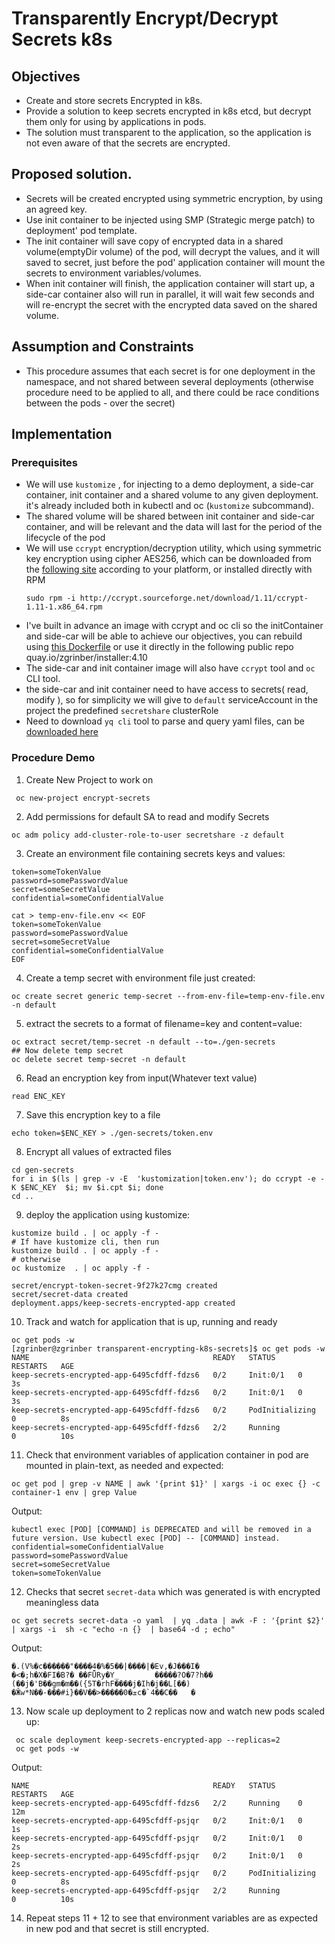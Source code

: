 # Transparently Encrypt/Decrypt Secrets k8s

## Objectives
 - Create and store secrets Encrypted in k8s.
 - Provide a solution to keep secrets encrypted in k8s etcd, but decrypt them only for using by applications in pods.
 - The solution must transparent to the application, so the application is not even aware of  that the secrets are encrypted.


## Proposed solution.
 - Secrets will be created encrypted using symmetric encryption, by using an agreed key. 
 - Use init container to be injected using SMP (Strategic merge patch) to deployment' pod template.
 - The init container will save copy of encrypted data in a shared volume(emptyDir volume) of the pod, will decrypt the values, and it will saved to secret, just before the pod' application container will mount the secrets to environment variables/volumes.
 - When init container will finish, the  application container will start up, a side-car container also will run in parallel, it will wait few seconds and will re-encrypt the secret with the encrypted data saved on the shared volume.
  
 
## Assumption and Constraints

- This procedure assumes that each secret is for one deployment in the namespace, and not shared between several deployments (otherwise procedure need to be applied to all, and there could be race conditions between the pods - over the secret)

## Implementation

### Prerequisites 

- We will use `kustomize` , for injecting to a demo deployment, a side-car container, init container and a shared volume to any given deployment.
  it's already included both in kubectl and oc (`kustomize` subcommand).
- The shared volume will be shared between init container and side-car container, and will be relevant and the data will last for the period of the lifecycle of the pod
- We will use `ccrypt` encryption/decryption utility, which using symmetric key encryption using cipher AES256, which can be downloaded from the [following site](https://ccrypt.sourceforge.net/) according to your platform, or installed directly with RPM
  ```shell
  sudo rpm -i http://ccrypt.sourceforge.net/download/1.11/ccrypt-1.11-1.x86_64.rpm
  ```
- I've built in advance an image with ccrypt and oc cli so the initContainer and side-car will be able to achieve our objectives, you can rebuild using [this Dockerfile](./Dockerfile) or use it directly 
  in the following public repo quay.io/zgrinber/installer:4.10
- The side-car and init container image will also have `ccrypt` tool and `oc` CLI tool.
- the side-car and init container need to have access to secrets( read, modify ), so for simplicity we will give to `default` serviceAccount in the project the predefined `secretshare` clusterRole
- Need to download `yq cli` tool to parse and query yaml files, can be [downloaded here](https://github.com/mikefarah/yq/releases)

### Procedure Demo

1. Create New Project to work on
```shell
 oc new-project encrypt-secrets
```

2. Add permissions for default SA to read and modify Secrets 
```shell
oc adm policy add-cluster-role-to-user secretshare -z default
```
3. Create an environment file containing secrets keys and values: 
```properties
token=someTokenValue
password=somePasswordValue
secret=someSecretValue
confidential=someConfidentialValue
```

```shell
cat > temp-env-file.env << EOF
token=someTokenValue
password=somePasswordValue
secret=someSecretValue
confidential=someConfidentialValue
EOF
```

4. Create a temp secret with environment file just created:
```shell
oc create secret generic temp-secret --from-env-file=temp-env-file.env -n default
```

5. extract the secrets to a format of filename=key and content=value:
```shell
oc extract secret/temp-secret -n default --to=./gen-secrets
## Now delete temp secret
oc delete secret temp-secret -n default 
```
6. Read an encryption key from input(Whatever text value)
```shell
read ENC_KEY
```

7. Save this encryption key to a file
```shell
echo token=$ENC_KEY > ./gen-secrets/token.env
```

8. Encrypt all values of extracted files
```shell
cd gen-secrets
for i in $(ls | grep -v -E  'kustomization|token.env'); do ccrypt -e -K $ENC_KEY  $i; mv $i.cpt $i; done
cd ..
```
9. deploy the application using kustomize:
```shell
kustomize build . | oc apply -f -
# If have kustomize cli, then run
kustomize build . | oc apply -f -
# otherwise
oc kustomize  . | oc apply -f -

secret/encrypt-token-secret-9f27k27cmg created
secret/secret-data created
deployment.apps/keep-secrets-encrypted-app created
```
10. Track and watch for application that is up, running and ready
```shell
oc get pods -w
[zgrinber@zgrinber transparent-encrypting-k8s-secrets]$ oc get pods -w
NAME                                         READY   STATUS     RESTARTS   AGE
keep-secrets-encrypted-app-6495cfdff-fdzs6   0/2     Init:0/1   0          3s
keep-secrets-encrypted-app-6495cfdff-fdzs6   0/2     Init:0/1   0          3s
keep-secrets-encrypted-app-6495cfdff-fdzs6   0/2     PodInitializing   0          8s
keep-secrets-encrypted-app-6495cfdff-fdzs6   2/2     Running           0          10s

```
11. Check that environment variables of application container in pod are mounted in plain-text, as needed and expected:
```shell
oc get pod | grep -v NAME | awk '{print $1}' | xargs -i oc exec {} -c container-1 env | grep Value
```
Output:
```shell
kubectl exec [POD] [COMMAND] is DEPRECATED and will be removed in a future version. Use kubectl exec [POD] -- [COMMAND] instead.
confidential=someConfidentialValue
password=somePasswordValue
secret=someSecretValue
token=someTokenValue
```
12. Checks that secret `secret-data` which was generated is with encrypted meaningless data
```shell
oc get secrets secret-data -o yaml  | yq .data | awk -F : '{print $2}' | xargs -i  sh -c "echo -n {}  | base64 -d ; echo" 
```
Output:
```shell
�.(V%�c������"����4�%�5��|����|�Ev,�J���I�
�<�;h�X�FI�B?� ��FǕRy�Y_        �����?O�7?h��
(��j�'B��gm�m��({5T�rhF����j�Ih�j��L[��)
�Ӂw*N��-���#i}��V��>�����ܫ�0c�`4��C��   �
```

13. Now scale up deployment to 2 replicas now and watch new pods scaled up:
```shell
 oc scale deployment keep-secrets-encrypted-app --replicas=2
 oc get pods -w 
```
Output:
```shell
NAME                                         READY   STATUS     RESTARTS   AGE
keep-secrets-encrypted-app-6495cfdff-fdzs6   2/2     Running    0          12m
keep-secrets-encrypted-app-6495cfdff-psjqr   0/2     Init:0/1   0          1s
keep-secrets-encrypted-app-6495cfdff-psjqr   0/2     Init:0/1   0          2s
keep-secrets-encrypted-app-6495cfdff-psjqr   0/2     Init:0/1   0          2s
keep-secrets-encrypted-app-6495cfdff-psjqr   0/2     PodInitializing   0          8s
keep-secrets-encrypted-app-6495cfdff-psjqr   2/2     Running           0          10s
```

14. Repeat steps 11 + 12 to see that environment variables are as expected in new pod and that secret is still encrypted.
